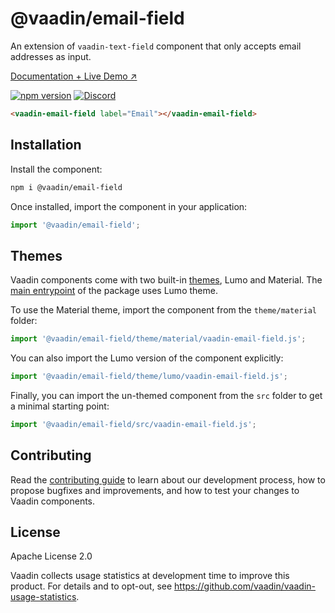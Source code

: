 # @vaadin/email-field

An extension of `vaadin-text-field` component that only accepts email addresses as input.

[Documentation + Live Demo ↗](https://vaadin.com/docs/latest/ds/components/email-field)

[![npm version](https://badgen.net/npm/v/@vaadin/email-field)](https://www.npmjs.com/package/@vaadin/email-field)
[![Discord](https://img.shields.io/discord/732335336448852018?label=discord)](https://discord.gg/PHmkCKC)

```html
<vaadin-email-field label="Email"></vaadin-email-field>
```

## Installation

Install the component:

```sh
npm i @vaadin/email-field
```

Once installed, import the component in your application:

```js
import '@vaadin/email-field';
```

## Themes

Vaadin components come with two built-in [themes](https://vaadin.com/docs/latest/ds/customization/using-themes), Lumo and Material.
The [main entrypoint](https://github.com/vaadin/web-components/blob/master/packages/email-field/vaadin-email-field.js) of the package uses Lumo theme.

To use the Material theme, import the component from the `theme/material` folder:

```js
import '@vaadin/email-field/theme/material/vaadin-email-field.js';
```

You can also import the Lumo version of the component explicitly:

```js
import '@vaadin/email-field/theme/lumo/vaadin-email-field.js';
```

Finally, you can import the un-themed component from the `src` folder to get a minimal starting point:

```js
import '@vaadin/email-field/src/vaadin-email-field.js';
```

## Contributing

Read the [contributing guide](https://vaadin.com/docs/latest/guide/contributing/overview) to learn about our development process, how to propose bugfixes and improvements, and how to test your changes to Vaadin components.

## License

Apache License 2.0

Vaadin collects usage statistics at development time to improve this product.
For details and to opt-out, see https://github.com/vaadin/vaadin-usage-statistics.
